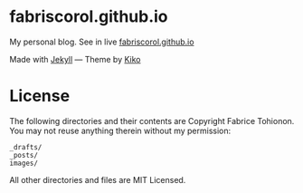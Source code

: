 # fabriscorol.github.io

My personal blog. See in live [fabriscorol.github.io](http://fabriscorol.github.io)

Made with [Jekyll](http://jekyllrb.com/) &mdash; Theme by [Kiko](http://github.com/gfjaru/Kiko)

# License

The following directories and their contents are Copyright Fabrice Tohionon. 
You may not reuse anything therein without my permission:

```
_drafts/
_posts/
images/
```

All other directories and files are MIT Licensed.